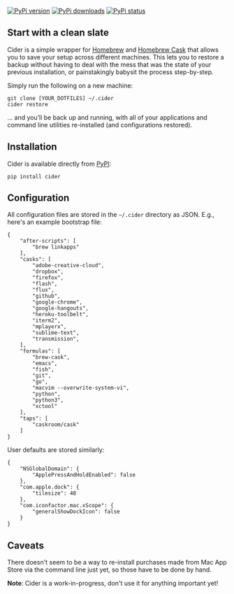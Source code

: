[![PyPi version](https://pypip.in/version/cider/badge.svg)](https://pypi.python.org/pypi/cider/)
[![PyPi downloads](https://pypip.in/status/cider/badge.svg)](https://pypi.python.org/pypi/cider/)
[![PyPi status](https://pypip.in/download/cider/badge.svg)](https://pypi.python.org/pypi/cider/)

## Start with a clean slate

Cider is a simple wrapper for [Homebrew](http://brew.sh) and [Homebrew Cask](http://caskroom.io) that allows you to save your setup across different machines. This lets you to restore a backup without having to deal with the mess that was the state of your previous installation, or painstakingly babysit the process step-by-step.

Simply run the following on a new machine:

    git clone [YOUR_DOTFILES] ~/.cider
    cider restore


... and you’ll be back up and running, with all of your applications and command line utilities re-installed (and configurations restored).


## Installation

Cider is available directly from [PyPI](https://pypi.python.org/pypi/cider):

    pip install cider


## Configuration

All configuration files are stored in the `~/.cider` directory as JSON. E.g., here's an example bootstrap file:

    {
        "after-scripts": [
            "brew linkapps"
        ],
        "casks": [
            "adobe-creative-cloud",
            "dropbox",
            "firefox",
            "flash",
            "flux",
            "github",
            "google-chrome",
            "google-hangouts",
            "heroku-toolbelt",
            "iterm2",
            "mplayerx",
            "sublime-text",
            "transmission",
        ],
        "formulas": [
            "brew-cask",
            "emacs",
            "fish",
            "git",
            "go",
            "macvim --overwrite-system-vi",
            "python",
            "python3",
            "xctool"
        ],
        "taps": [
            "caskroom/cask"
        ]
    }

User defaults are stored similarly:

    {
        "NSGlobalDomain": {
            "ApplePressAndHoldEnabled": false
        }, 
        "com.apple.dock": {
            "tilesize": 48
        }, 
        "com.iconfactor.mac.xScope": {
            "generalShowDockIcon": false
        }
    }

## Caveats

There doesn't seem to be a way to re-install purchases made from Mac App Store via the command line just yet, so those have to be done by hand.

**Note**: Cider is a work-in-progress, don't use it for anything important yet!
